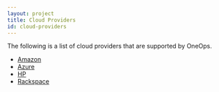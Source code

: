 ```yaml
---
layout: project
title: Cloud Providers
id: cloud-providers
---
```


The following is a list of cloud providers that are supported by OneOps. 


* <a href="https://aws.amazon.com/" target="_blank">Amazon</a>
* <a href="https://azure.microsoft.com/en-us/services/cloud-services/" target="_blank">Azure</a>
* <a href="http://www.hpcloud.com/" target="_blank">HP</a>
* <a href="http://www.rackspace.com/cloud" target="_blank">Rackspace</a>
